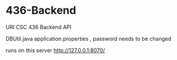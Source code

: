 # 436-Backend
URI CSC 436 Backend API

DBUtil.java
application.properties
, password needs to be changed

runs on this server
http://127.0.0.1:8070/